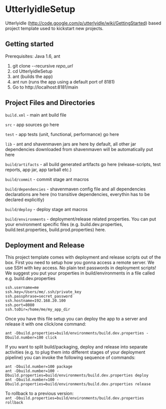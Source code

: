 UtterlyidleSetup
================

Utterlyidle (http://code.google.com/p/utterlyidle/wiki/GettingStarted) based project template used to kickstart new projects.


Getting started
--------

Prerequisites: Java 1.6, ant

1.  git clone --recursive _repo_url_
2.  cd UtterlyidleSetup
3.  ant (builds the app)
4.  ant run (runs the app using a default port of 8181)
5.  Go to http://localhost:8181/main

Project Files and Directories
--------

`build.xml` - main ant build file  

`src` - app sources go here  

`test` - app tests (unit, functional, performance) go here  

`lib` - ant and shavenmaven jars are here by default, all other jar dependencies downloaded from shavenmaven will be automatically
put here  

`build/artifacts` - all build generated artifacts go here (release-scripts, test reports, app jar, app tarball etc.)  

`build/commit` - commit stage ant macros  

`build/dependencies` - shavenmaven config file and all dependencies declarations are here (no transitive dependencies, everythin
 has to be declared explicitly)  

`build/deploy` - deploy stage ant macros  

`build/environments` - deployment/release related properties. You can put your environment specific files (e.g. build.dev.properties,
 build.test.properties, build.prod.properties) here.  

Deployment and Release
--------

This project template comes with deployment and release scripts out of the box. 
First you need to setup how you gonna access a remote server. We use SSH with key access. No plain text passwords in deployment
scripts! We suggest you put your properties in build/environments in a file called e.g. build.dev.properties

`ssh.username=me`  
`ssh.key=/Users/me/.ssh/private_key`  
`ssh.passphrase=secret_password`  
`ssh.hostname=192.168.20.100`  
`ssh.port=8080`  
`ssh.toDir=/home/me/my_app_dir`

Once you have this file setup you can deploy the app to a server and release it with one click/one command:

`ant -Dbuild.properties=build/environments/build.dev.properties -Dbuild.number=100 click`

If you want to split build/packaging, deploy and release into separate activities (e.g. to plug them into
different stages of your deployment pipeline) you can invoke the following sequence of commands:

`ant -Dbuild.number=100 package`  
`ant -Dbuild.number=100 -Dbuild.properties=build/environments/build.dev.properties deploy`  
`ant -Dbuild.number=100 -Dbuild.properties=build/environments/build.dev.properties release`  

To rollback to a previous version:  
`ant -Dbuild.properties=build/environments/build.dev.properties rollback`
